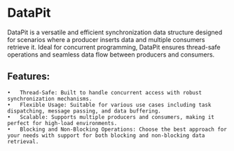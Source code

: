 # DataPit

DataPit is a versatile and efficient synchronization data structure designed for scenarios where a producer inserts data
and multiple consumers retrieve it. Ideal for concurrent programming, DataPit ensures thread-safe operations and 
seamless data flow between producers and consumers.

## Features:

	•	Thread-Safe: Built to handle concurrent access with robust synchronization mechanisms.
	•	Flexible Usage: Suitable for various use cases including task dispatching, message passing, and data buffering.
	•	Scalable: Supports multiple producers and consumers, making it perfect for high-load environments.
	•	Blocking and Non-Blocking Operations: Choose the best approach for your needs with support for both blocking and non-blocking data retrieval.
